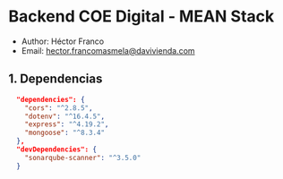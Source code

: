 # Backend COE Digital - MEAN Stack

* Author: Héctor Franco
* Email: hector.francomasmela@davivienda.com

## 1. Dependencias
```json
  "dependencies": {
    "cors": "^2.8.5",
    "dotenv": "^16.4.5",
    "express": "^4.19.2",
    "mongoose": "^8.3.4"
  },
  "devDependencies": {
    "sonarqube-scanner": "^3.5.0"
  }
```




